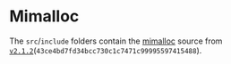 # Mimalloc

The `src`/`include` folders contain the [mimalloc](https://github.com/microsoft/mimalloc) source from [`v2.1.2`](https://github.com/microsoft/mimalloc/tree/v2.1.2)(`43ce4bd7fd34bcc730c1c7471c99995597415488`).

